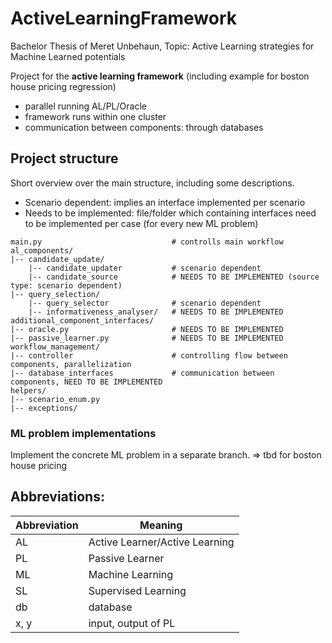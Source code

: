# ActiveLearningFramework

Bachelor Thesis of Meret Unbehaun, Topic: Active Learning strategies for Machine Learned potentials

Project for the **active learning framework** (including example for boston house pricing regression)

- parallel running AL/PL/Oracle
- framework runs within one cluster
- communication between components: through databases

## Project structure

Short overview over the main structure, including some descriptions.

- Scenario dependent: implies an interface implemented per scenario
- Needs to be implemented: file/folder which containing interfaces need to be implemented per case (for every new ML problem)

```
main.py                             # controlls main workflow
al_components/
|-- candidate_update/               
    |-- candidate_updater           # scenario dependent
    |-- candidate_source            # NEEDS TO BE IMPLEMENTED (source type: scenario dependent)
|-- query_selection/                
    |-- query_selector              # scenario dependent
    |-- informativeness_analyser/   # NEEDS TO BE IMPLEMENTED
additional_component_interfaces/
|-- oracle.py                       # NEEDS TO BE IMPLEMENTED
|-- passive_learner.py              # NEEDS TO BE IMPLEMENTED
workflow_management/
|-- controller                      # controlling flow between components, parallelization
|-- database_interfaces             # communication between components, NEED TO BE IMPLEMENTED
helpers/
|-- scenario_enum.py
|-- exceptions/
```

### ML problem implementations

Implement the concrete ML problem in a separate branch. => tbd for boston house pricing

## Abbreviations:

| Abbreviation | Meaning                        |
|--------------|--------------------------------|
| AL           | Active Learner/Active Learning |
| PL           | Passive Learner                |
| ML           | Machine Learning               |
| SL           | Supervised Learning            |
| db           | database                       |
| x, y         | input, output of PL            |


